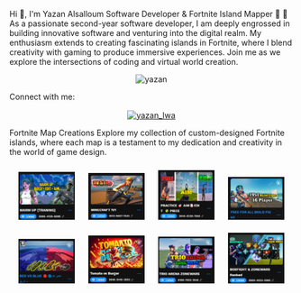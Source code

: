 Hi 👋, I'm Yazan Alsalloum
Software Developer & Fortnite Island Mapper 🌴 🚀
As a passionate second-year software developer, I am deeply engrossed in building innovative software and venturing into the digital realm. My enthusiasm extends to creating fascinating islands in Fortnite, where I blend creativity with gaming to produce immersive experiences. Join me as we explore the intersections of coding and virtual world creation.

<p align="center">
  <img src="https://komarev.com/ghpvc/?username=yazan&label=Profile%20views&color=0e75b6&style=flat-square" alt="yazan" />
</p>
Connect with me:
<p align="center">
  <a href="https://www.instagram.com/yazan_lwa/" target="blank">
    <img align="center" src="https://raw.githubusercontent.com/rahuldkjain/github-profile-readme-generator/master/src/images/icons/Social/instagram.svg" alt="yazan_lwa" height="30" width="40" />
  </a>
</p>

Fortnite Map Creations
Explore my collection of custom-designed Fortnite islands, where each map is a testament to my dedication and creativity in the world of game design.

<p align="center">
  <img src="Schermafbeelding 2024-02-26 160128.png" alt="Map Screenshot" style="width:100px; margin: 10px;">
  <img src="1v1min.png" alt="1v1 Map" style="width:100px; margin: 10px;">
  <img src="aim.png" alt="Aim Map" style="width:100px; margin: 10px;">
  <img src="free.png" alt="Free Map" style="width:100px; margin: 10px;">
  <img src="red.png" alt="Red Map" style="width:100px; margin: 10px;">
  <img src="tomato.png" alt="Tomato Map" style="width:100px; margin: 10px;">
  <img src="trio.png" alt="Trio Map" style="width:100px; margin: 10px;">
  <img src="zone.png" alt="Zone Map" style="width:100px; margin: 10px;">
</p>
